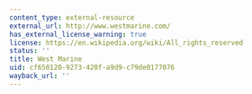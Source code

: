 ```yaml
---
content_type: external-resource
external_url: http://www.westmarine.com/
has_external_license_warning: true
license: https://en.wikipedia.org/wiki/All_rights_reserved
status: ''
title: West Marine
uid: cf650120-9273-420f-a9d9-c79de0177076
wayback_url: ''
---
```

